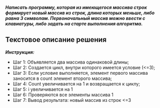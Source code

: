 ***Написать программу, которая из имеющегося массива строк формирует новый массив из строк, длина которых меньше, либо равна 3 символам. Первоначальный массив можно ввести с клавиатуры, либо задать на старте выполнения алгоритма.***


## Текстовое описание решения ##

***Инструкция:***

* Шаг 1: Объявляется два массива одинаковой длины;
* Шаг 2: Создается цикл, внутри которого имеется условие (<=3);
* Шаг 3: Если условие выполняется, элемент первого массива заносится в count элемент второго массива;
* Шаг 4: Count увеличивается на 1 и возвращается к циклу;
* Шаг 5: i увеличивается на 1
* Шаг 6: Проверяются все элементы массива 1
* Шаг 7: Вывод результата: новый массив из строк <=3
